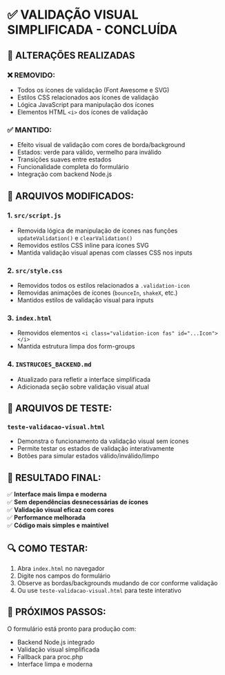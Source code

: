 # ✅ VALIDAÇÃO VISUAL SIMPLIFICADA - CONCLUÍDA

## 🎨 ALTERAÇÕES REALIZADAS

### ❌ REMOVIDO:
- Todos os ícones de validação (Font Awesome e SVG)
- Estilos CSS relacionados aos ícones de validação
- Lógica JavaScript para manipulação dos ícones
- Elementos HTML `<i>` dos ícones de validação

### ✅ MANTIDO:
- Efeito visual de validação com cores de borda/background
- Estados: verde para válido, vermelho para inválido
- Transições suaves entre estados
- Funcionalidade completa do formulário
- Integração com backend Node.js

## 📁 ARQUIVOS MODIFICADOS:

### 1. `src/script.js`
- Removida lógica de manipulação de ícones nas funções `updateValidation()` e `clearValidation()`
- Removidos estilos CSS inline para ícones SVG
- Mantida validação visual apenas com classes CSS nos inputs

### 2. `src/style.css`
- Removidos todos os estilos relacionados a `.validation-icon`
- Removidas animações de ícones (`bounceIn`, `shakeX`, etc.)
- Mantidos estilos de validação visual para inputs

### 3. `index.html`
- Removidos elementos `<i class="validation-icon fas" id="...Icon"></i>`
- Mantida estrutura limpa dos form-groups

### 4. `INSTRUCOES_BACKEND.md`
- Atualizado para refletir a interface simplificada
- Adicionada seção sobre validação visual atual

## 🧪 ARQUIVOS DE TESTE:

### `teste-validacao-visual.html`
- Demonstra o funcionamento da validação visual sem ícones
- Permite testar os estados de validação interativamente
- Botões para simular estados válido/inválido/limpo

## 🎯 RESULTADO FINAL:

✅ **Interface mais limpa e moderna**  
✅ **Sem dependências desnecessárias de ícones**  
✅ **Validação visual eficaz com cores**  
✅ **Performance melhorada**  
✅ **Código mais simples e maintível**  

## 🔍 COMO TESTAR:

1. Abra `index.html` no navegador
2. Digite nos campos do formulário
3. Observe as bordas/backgrounds mudando de cor conforme validação
4. Ou use `teste-validacao-visual.html` para teste interativo

## 🚀 PRÓXIMOS PASSOS:

O formulário está pronto para produção com:
- Backend Node.js integrado
- Validação visual simplificada
- Fallback para proc.php
- Interface limpa e moderna
